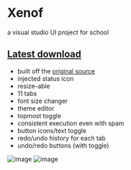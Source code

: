 # Xenof
a visual studio UI project for school

## [Latest download](https://github.com/rekitrelt/Xenof/releases/latest/download/Xenof.zip)
- built off the [original source](https://rizve.us.to/Xeno/)
- injected status icon
- resize-able
- 11 tabs
- font size changer
- theme editor
- topmost toggle
- consistent execution even with spam
- button icons/text toggle
- redo/undo history for each tab
- undo/redo buttons (with toggle)
  
![image](https://github.com/user-attachments/assets/16402b1a-57e7-4cf1-8989-af1970066641)
![image](https://github.com/user-attachments/assets/da944c18-ff8b-4e69-b408-19958fe06d2c)
